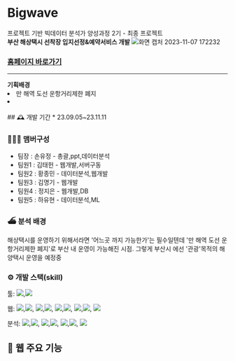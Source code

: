
# Bigwave
프로젝트 기반 빅데이터 분석가 양성과정 2기 - 최종 프로젝트<br>
<b>부산 해상택시 선착장 입지선정&예약서비스 개발</b>
![화면 캡처 2023-11-07 172232](https://github.com/jeong-jieun/bigwave/assets/143479745/b8b56455-f922-4a50-b968-dfe0888ff6e0)

<h3><a href="https://www.bwtaxi.kr">홈페이지 바로가기</a></h3>
<hr>
<b>기획배경</b>
<li>만 해역 도선 운항거리제한 폐지</li>
<li></li>
<br>
## 🕰️ 개발 기간
* 23.09.05~23.11.11

### 🧑‍🤝‍🧑 맴버구성
 - 팀장  : 손유정 - 총괄,ppt,데이터분석
 - 팀원1 : 김태헌 - 웹개발,서버구동
 - 팀원2 : 황종민 - 데이터분석,웹개발
 - 팀원3 : 김명기 - 웹개발
 - 팀원4 : 정지은 - 웹개발,DB
 - 팀원5 : 하유현 - 데이터분석,ML


###  ⛴️  분석 배경
해상택시를 운영하기 위해서라면 '어느곳 까지 가능한가'는 필수일텐데 '만 해역 도선 운항거리제한 폐지'로 부산 내 운영이 가능해진 시점.
그렇게 부산시 에선 '관광'목적의 해양택시 운영을 예정중 
 
### ⚙️ 개발 스택(skill)
툴:
<img src="https://img.shields.io/badge/-notion-000000?style=flat&logo=notion&logoColor=white"/>,<img src="https://img.shields.io/badge/-visualstudiocode-512BD4?style=flat&logo=vscode&logoColor=white"/>
<br>

웹:
<img src="https://img.shields.io/badge/-django-092E20?style=flat&logo=django&logoColor=white"/>,<img src="https://img.shields.io/badge/-css3-1572B6?style=flat&logo=css&logoColor=white"/>,
<img src="https://img.shields.io/badge/-bootstrap-7952B3?style=flat&logo=bootstrap&logoColor=white"/>,<img src="https://img.shields.io/badge/-javascript-F7DF1E?style=flat&logo=javascript&logoColor=white"/>,
<img src="https://img.shields.io/badge/-HTML5-E34F26?style=flat&logo=html&logoColor=white"/>,<img src="https://img.shields.io/badge/-kakao-FFCD00?style=flat&logo=kakao&logoColor=white"/>,
<img src="https://img.shields.io/badge/-aws-232F3E?style=flat&logo=aws&logoColor=white"/>,<img src="https://img.shields.io/badge/-mysql-4479A1?style=flat&logo=mysql&logoColor=white"/>,
<img src="https://img.shields.io/badge/-openai-412991?style=flat&logo=openai&logoColor=white"/>
<br>

분석:
<img src="https://img.shields.io/badge/-python-3776AB?style=flat&logo=python&logoColor=white"/>,<img src="https://img.shields.io/badge/-tableau-E97627?style=flat&logo=tableau&logoColor=white"/>,
<img src="https://img.shields.io/badge/-folium-77B829?style=flat&logo=folium&logoColor=white"/>,<img src="https://img.shields.io/badge/-qgis-589632?style=flat&logo=qgis&logoColor=white"/>,
<img src="https://img.shields.io/badge/-scikitlearn-F7931E?style=flat&logo=scikit&logoColor=white"/>,<img src="https://img.shields.io/badge/-selenium-43B02A?style=flat&logo=tableau&logoColor=white"/>,
<img src="https://img.shields.io/badge/-googlecolab-F9AB00?style=flat&logo=googlecolab&logoColor=white"/>


## 📌 웹 주요 기능

